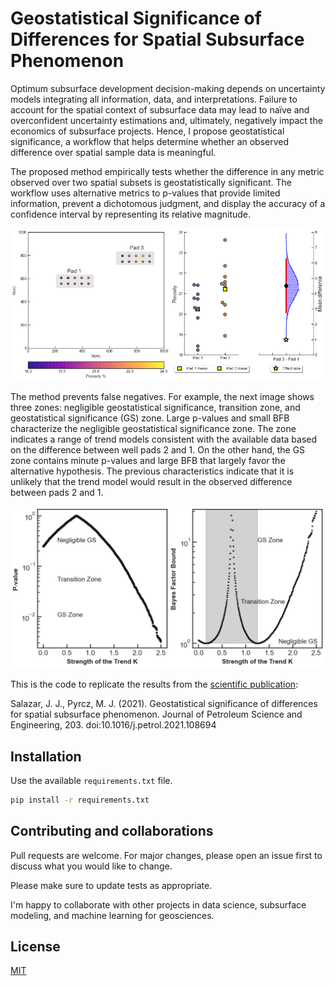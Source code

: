 # Geostatistical Significance of Differences for Spatial Subsurface Phenomenon

Optimum subsurface development decision-making depends on uncertainty models integrating all information, data, and interpretations. Failure to account for the spatial context of subsurface data may lead to naïve and overconfident uncertainty estimations and, ultimately, negatively impact the economics of subsurface projects. Hence, I propose geostatistical significance, a workflow that helps determine whether an observed difference over spatial sample data is meaningful.

The proposed method empirically tests whether the difference in any metric observed over two spatial subsets is geostatistically significant. The workflow uses alternative metrics to p-values that provide limited information, prevent a dichotomous judgment, and display the accuracy of a confidence interval by representing its relative magnitude.


![](images/fig1.png)

The method prevents false negatives. For example, the next image shows three zones: negligible geostatistical significance, transition zone, and geostatistical significance (GS) zone. Large p-values and small BFB characterize the negligible geostatistical significance zone. The zone indicates a range of trend models consistent with the available data based on the difference between well pads 2 and 1. On the other hand, the GS zone contains minute p-values and large BFB that largely favor the alternative hypothesis. The previous characteristics indicate that it is unlikely that the trend model would result in the observed difference between pads 2 and 1.

![](images/fig2.png)

This is the code to replicate the results from the [scientific publication](https://doi.org/10.1016/j.petrol.2021.108694):

Salazar, J. J., Pyrcz, M. J. (2021). Geostatistical significance of differences for spatial subsurface phenomenon. Journal of Petroleum Science and Engineering, 203. doi:10.1016/j.petrol.2021.108694


## Installation

Use the available `requirements.txt` file.

```bash
pip install -r requirements.txt

```


## Contributing and collaborations

Pull requests are welcome. For major changes, please open an issue first
to discuss what you would like to change.

Please make sure to update tests as appropriate.

I'm happy to collaborate with other projects in data science, subsurface modeling, and machine learning for geosciences.

## License

[MIT](https://choosealicense.com/licenses/mit/)
